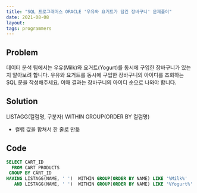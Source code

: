 ```yaml
---
title: "SQL 프로그래머스 ORACLE '우유와 요거트가 담긴 장바구니' 문제풀이"
date: 2021-08-08
layout:
tags: programmers
---
```



## Problem
데이터 분석 팀에서는 우유(Milk)와 요거트(Yogurt)를 동시에 구입한 장바구니가 있는지 알아보려 합니다. 우유와 요거트를 동시에 구입한 장바구니의 아이디를 조회하는 SQL 문을 작성해주세요.
이때 결과는 장바구니의 아이디 순으로 나와야 합니다.

## Solution
LISTAGG(컬럼명, 구분자) WITHIN GROUP(ORDER BY 컬럼명)
- 컬럼 값을 합쳐서 한 줄로 만듦

## Code
```sql
SELECT CART_ID
  FROM CART_PRODUCTS
 GROUP BY CART_ID
HAVING LISTAGG(NAME, ' ')  WITHIN GROUP(ORDER BY NAME) LIKE '%Milk%'
   AND LISTAGG(NAME, ' ')  WITHIN GROUP(ORDER BY NAME) LIKE '%Yogurt%'
```
